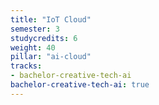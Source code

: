 ```yaml
---
title: "IoT Cloud"
semester: 3
studycredits: 6
weight: 40
pillar: "ai-cloud"
tracks:
- bachelor-creative-tech-ai
bachelor-creative-tech-ai: true
---
```

